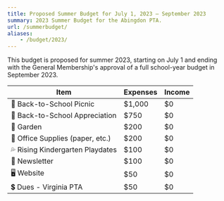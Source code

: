 ```yaml
---
title: Proposed Summer Budget for July 1, 2023 — September 2023
summary: 2023 Summer Budget for the Abingdon PTA.
url: /summerbudget/
aliases:
    - /budget/2023/
---
```


This budget is proposed for summer 2023, starting on July 1 and ending with the General Membership's approval of a full school-year budget in September 2023.

| Item                             | Expenses  | Income |
| -------------------------------- | ------ | - |
| 🧺 Back-to-School Picnic         | $1,000 | $0 |
| 🙏 Back-to-School Appreciation   | $750   | $0 |
| 🍅 Garden                        | $200   | $0 |
| 📝 Office Supplies (paper, etc.) | $200   | $0 |
| 💦 Rising Kindergarten Playdates | $100   | $0 |
| 📰 Newsletter                    | $100   | $0 |
| 🖥️ Website                       | $50    | $0 |
| 💲 Dues - Virginia PTA           | $50    | $0 |